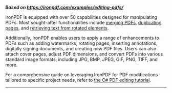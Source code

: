 ***Based on <https://ironpdf.com/examples/editing-pdfs/>***

IronPDF is equipped with over 50 capabilities designed for manipulating PDFs. Most sought-after functionalities include [merging PDFs](https://ironpdf.com/how-to/merge-or-split-pdfs/), [duplicating pages](https://ironpdf.com/examples/copy-pdf-page-to-another-pdf-file/), and [retrieving text from rotated elements](https://ironpdf.com/how-to/rotating-text/).

Additionally, IronPDF enables users to apply a range of enhancements to PDFs such as adding watermarks, rotating pages, inserting annotations, digitally signing documents, and creating new PDF files. Users can also attach cover pages, adjust PDF dimensions, and convert PDFs into various standard image formats, including JPG, BMP, JPEG, GIF, PNG, TIFF, and more.

For a comprehensive guide on leveraging IronPDF for PDF modifications tailored to specific project needs, refer to [the C# PDF editing tutorial](https://ironpdf.com/tutorials/csharp-edit-pdf-complete-tutorial/).

* * *